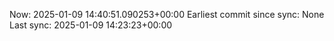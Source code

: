 Now: 2025-01-09 14:40:51.090253+00:00 Earliest commit since sync: None Last sync: 2025-01-09 14:23:23+00:00
